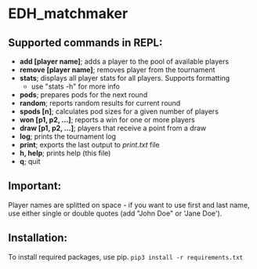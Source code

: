 # EDH_matchmaker #

## Supported commands in REPL: ##

* **add [player name]**; adds a player to the pool of available players
* **remove [player name]**; removes player from the tournament
* **stats**; displays all player stats for all players. Supports formatting
	* use "stats -h" for more info
* **pods**; prepares pods for the next round
* **random**; reports random results for current round
* **spods [n]**; calculates pod sizes for a given number of players
* **won [p1, p2, ...]**; reports a win for one or more players
* **draw [p1, p2, ...]**; players that receive a point from a draw
* **log**; prints the tournament log
* **print**; exports the last output to *print.txt* file
* **h, help**; prints help (this file)
* **q**; quit

## Important:

Player names are splitted on space - if you want to use first and last name, use either single or double quotes (add "John Doe" or 'Jane Doe').

## Installation:

To install required packages, use pip.
`pip3 install -r requirements.txt`
